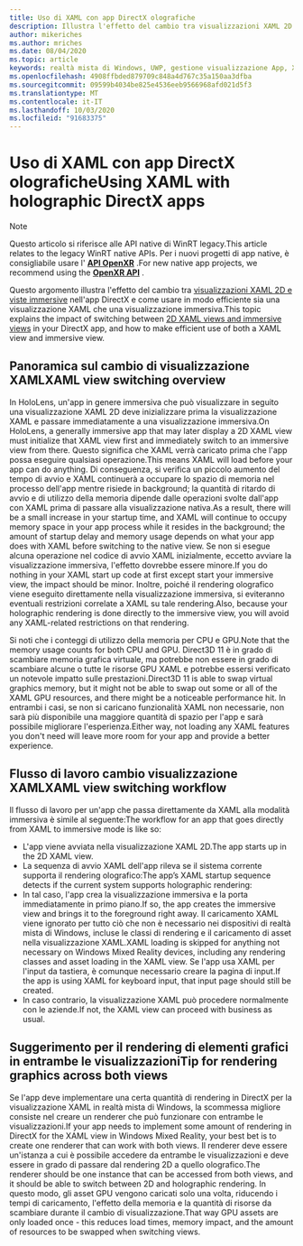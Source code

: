 ```yaml
---
title: Uso di XAML con app DirectX olografiche
description: Illustra l'effetto del cambio tra visualizzazioni XAML 2D e visualizzazioni immersive nell'app DirectX e come usare in modo efficiente sia una visualizzazione XAML che una visualizzazione immersiva.
author: mikeriches
ms.author: mriches
ms.date: 08/04/2020
ms.topic: article
keywords: realtà mista di Windows, UWP, gestione visualizzazione App, XAML, tastiera, procedura dettagliata, DirectX
ms.openlocfilehash: 4908ffbded879709c848a4d767c35a150aa3dfba
ms.sourcegitcommit: 09599b4034be825e4536eeb9566968afd021d5f3
ms.translationtype: MT
ms.contentlocale: it-IT
ms.lasthandoff: 10/03/2020
ms.locfileid: "91683375"
---
```

# <a name="using-xaml-with-holographic-directx-apps"></a><span data-ttu-id="cedac-104">Uso di XAML con app DirectX olografiche</span><span class="sxs-lookup"><span data-stu-id="cedac-104">Using XAML with holographic DirectX apps</span></span>

> [!NOTE]
> <span data-ttu-id="cedac-105">Questo articolo si riferisce alle API native di WinRT legacy.</span><span class="sxs-lookup"><span data-stu-id="cedac-105">This article relates to the legacy WinRT native APIs.</span></span>  <span data-ttu-id="cedac-106">Per i nuovi progetti di app native, è consigliabile usare l' **[API OpenXR](../native/openxr-getting-started.md)** .</span><span class="sxs-lookup"><span data-stu-id="cedac-106">For new native app projects, we recommend using the **[OpenXR API](../native/openxr-getting-started.md)** .</span></span>

<span data-ttu-id="cedac-107">Questo argomento illustra l'effetto del cambio tra [visualizzazioni XAML 2D e viste immersive](../../design/app-views.md) nell'app DirectX e come usare in modo efficiente sia una visualizzazione XAML che una visualizzazione immersiva.</span><span class="sxs-lookup"><span data-stu-id="cedac-107">This topic explains the impact of switching between [2D XAML views and immersive views](../../design/app-views.md) in your DirectX app, and how to make efficient use of both a XAML view and immersive view.</span></span>

## <a name="xaml-view-switching-overview"></a><span data-ttu-id="cedac-108">Panoramica sul cambio di visualizzazione XAML</span><span class="sxs-lookup"><span data-stu-id="cedac-108">XAML view switching overview</span></span>

<span data-ttu-id="cedac-109">In HoloLens, un'app in genere immersiva che può visualizzare in seguito una visualizzazione XAML 2D deve inizializzare prima la visualizzazione XAML e passare immediatamente a una visualizzazione immersiva.</span><span class="sxs-lookup"><span data-stu-id="cedac-109">On HoloLens, a generally immersive app that may later display a 2D XAML view must initialize that XAML view first and immediately switch to an immersive view from there.</span></span> <span data-ttu-id="cedac-110">Questo significa che XAML verrà caricato prima che l'app possa eseguire qualsiasi operazione.</span><span class="sxs-lookup"><span data-stu-id="cedac-110">This means XAML will load before your app can do anything.</span></span> <span data-ttu-id="cedac-111">Di conseguenza, si verifica un piccolo aumento del tempo di avvio e XAML continuerà a occupare lo spazio di memoria nel processo dell'app mentre risiede in background; la quantità di ritardo di avvio e di utilizzo della memoria dipende dalle operazioni svolte dall'app con XAML prima di passare alla visualizzazione nativa.</span><span class="sxs-lookup"><span data-stu-id="cedac-111">As a result, there will be a small increase in your startup time, and XAML will continue to occupy memory space in your app process while it resides in the background; the amount of startup delay and memory usage depends on what your app does with XAML before switching to the native view.</span></span> <span data-ttu-id="cedac-112">Se non si esegue alcuna operazione nel codice di avvio XAML inizialmente, eccetto avviare la visualizzazione immersiva, l'effetto dovrebbe essere minore.</span><span class="sxs-lookup"><span data-stu-id="cedac-112">If you do nothing in your XAML start up code at first except start your immersive view, the impact should be minor.</span></span> <span data-ttu-id="cedac-113">Inoltre, poiché il rendering olografico viene eseguito direttamente nella visualizzazione immersiva, si eviteranno eventuali restrizioni correlate a XAML su tale rendering.</span><span class="sxs-lookup"><span data-stu-id="cedac-113">Also, because your holographic rendering is done directly to the immersive view, you will avoid any XAML-related restrictions on that rendering.</span></span>

<span data-ttu-id="cedac-114">Si noti che i conteggi di utilizzo della memoria per CPU e GPU.</span><span class="sxs-lookup"><span data-stu-id="cedac-114">Note that the memory usage counts for both CPU and GPU.</span></span> <span data-ttu-id="cedac-115">Direct3D 11 è in grado di scambiare memoria grafica virtuale, ma potrebbe non essere in grado di scambiare alcune o tutte le risorse GPU XAML e potrebbe essersi verificato un notevole impatto sulle prestazioni.</span><span class="sxs-lookup"><span data-stu-id="cedac-115">Direct3D 11 is able to swap virtual graphics memory, but it might not be able to swap out some or all of the XAML GPU resources, and there might be a noticeable performance hit.</span></span> <span data-ttu-id="cedac-116">In entrambi i casi, se non si caricano funzionalità XAML non necessarie, non sarà più disponibile una maggiore quantità di spazio per l'app e sarà possibile migliorare l'esperienza.</span><span class="sxs-lookup"><span data-stu-id="cedac-116">Either way, not loading any XAML features you don't need will leave more room for your app and provide a better experience.</span></span>

## <a name="xaml-view-switching-workflow"></a><span data-ttu-id="cedac-117">Flusso di lavoro cambio visualizzazione XAML</span><span class="sxs-lookup"><span data-stu-id="cedac-117">XAML view switching workflow</span></span>

<span data-ttu-id="cedac-118">Il flusso di lavoro per un'app che passa direttamente da XAML alla modalità immersiva è simile al seguente:</span><span class="sxs-lookup"><span data-stu-id="cedac-118">The workflow for an app that goes directly from XAML to immersive mode is like so:</span></span>
* <span data-ttu-id="cedac-119">L'app viene avviata nella visualizzazione XAML 2D.</span><span class="sxs-lookup"><span data-stu-id="cedac-119">The app starts up in the 2D XAML view.</span></span>
* <span data-ttu-id="cedac-120">La sequenza di avvio XAML dell'app rileva se il sistema corrente supporta il rendering olografico:</span><span class="sxs-lookup"><span data-stu-id="cedac-120">The app’s XAML startup sequence detects if the current system supports holographic rendering:</span></span>
* <span data-ttu-id="cedac-121">In tal caso, l'app crea la visualizzazione immersiva e la porta immediatamente in primo piano.</span><span class="sxs-lookup"><span data-stu-id="cedac-121">If so, the app creates the immersive view and brings it to the foreground right away.</span></span> <span data-ttu-id="cedac-122">Il caricamento XAML viene ignorato per tutto ciò che non è necessario nei dispositivi di realtà mista di Windows, incluse le classi di rendering e il caricamento di asset nella visualizzazione XAML.</span><span class="sxs-lookup"><span data-stu-id="cedac-122">XAML loading is skipped for anything not necessary on Windows Mixed Reality devices, including any rendering classes and asset loading in the XAML view.</span></span> <span data-ttu-id="cedac-123">Se l'app usa XAML per l'input da tastiera, è comunque necessario creare la pagina di input.</span><span class="sxs-lookup"><span data-stu-id="cedac-123">If the app is using XAML for keyboard input, that input page should still be created.</span></span>
* <span data-ttu-id="cedac-124">In caso contrario, la visualizzazione XAML può procedere normalmente con le aziende.</span><span class="sxs-lookup"><span data-stu-id="cedac-124">If not, the XAML view can proceed with business as usual.</span></span>

## <a name="tip-for-rendering-graphics-across-both-views"></a><span data-ttu-id="cedac-125">Suggerimento per il rendering di elementi grafici in entrambe le visualizzazioni</span><span class="sxs-lookup"><span data-stu-id="cedac-125">Tip for rendering graphics across both views</span></span>

<span data-ttu-id="cedac-126">Se l'app deve implementare una certa quantità di rendering in DirectX per la visualizzazione XAML in realtà mista di Windows, la scommessa migliore consiste nel creare un renderer che può funzionare con entrambe le visualizzazioni.</span><span class="sxs-lookup"><span data-stu-id="cedac-126">If your app needs to implement some amount of rendering in DirectX for the XAML view in Windows Mixed Reality, your best bet is to create one renderer that can work with both views.</span></span> <span data-ttu-id="cedac-127">Il renderer deve essere un'istanza a cui è possibile accedere da entrambe le visualizzazioni e deve essere in grado di passare dal rendering 2D a quello olografico.</span><span class="sxs-lookup"><span data-stu-id="cedac-127">The renderer should be one instance that can be accessed from both views, and it should be able to switch between 2D and holographic rendering.</span></span> <span data-ttu-id="cedac-128">In questo modo, gli asset GPU vengono caricati solo una volta, riducendo i tempi di caricamento, l'effetto della memoria e la quantità di risorse da scambiare durante il cambio di visualizzazione.</span><span class="sxs-lookup"><span data-stu-id="cedac-128">That way GPU assets are only loaded once - this reduces load times, memory impact, and the amount of resources to be swapped when switching views.</span></span>

